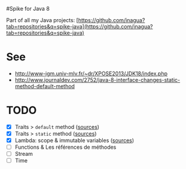 #Spike for Java 8

Part of all my Java projects: [https://github.com/inagua?tab=repositories&q=spike-java](https://github.com/inagua?tab=repositories&q=spike-java)

# See

- http://www-igm.univ-mlv.fr/~dr/XPOSE2013/JDK18/index.php
- http://www.journaldev.com/2752/java-8-interface-changes-static-method-default-method

# TODO

- [x] Traits > `default` method ([sources](https://github.com/inagua/spike-java-java8/blob/master/src/test/java/ch/inagua/spike/java/java8/trait/TraitTest.java))
- [x] Traits > `static` method ([sources](https://github.com/inagua/spike-java-java8/blob/master/src/test/java/ch/inagua/spike/java/java8/trait/TraitTest.java))
- [x] Lambda: scope & immutable variables ([sources](https://github.com/inagua/spike-java-java8/blob/master/src/test/java/ch/inagua/spike/java/java8/lambda/LambdaTest.java))
- [ ] Functions & Les références de méthodes
- [ ] Stream
- [ ] Time
